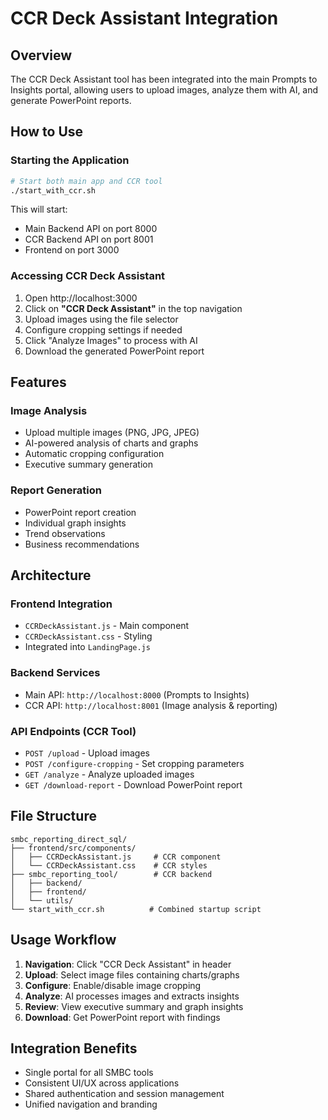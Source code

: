 # CCR Deck Assistant Integration

## Overview
The CCR Deck Assistant tool has been integrated into the main Prompts to Insights portal, allowing users to upload images, analyze them with AI, and generate PowerPoint reports.

## How to Use

### Starting the Application
```bash
# Start both main app and CCR tool
./start_with_ccr.sh
```

This will start:
- Main Backend API on port 8000
- CCR Backend API on port 8001  
- Frontend on port 3000

### Accessing CCR Deck Assistant
1. Open http://localhost:3000
2. Click on **"CCR Deck Assistant"** in the top navigation
3. Upload images using the file selector
4. Configure cropping settings if needed
5. Click "Analyze Images" to process with AI
6. Download the generated PowerPoint report

## Features

### Image Analysis
- Upload multiple images (PNG, JPG, JPEG)
- AI-powered analysis of charts and graphs
- Automatic cropping configuration
- Executive summary generation

### Report Generation
- PowerPoint report creation
- Individual graph insights
- Trend observations
- Business recommendations

## Architecture

### Frontend Integration
- `CCRDeckAssistant.js` - Main component
- `CCRDeckAssistant.css` - Styling
- Integrated into `LandingPage.js`

### Backend Services
- Main API: `http://localhost:8000` (Prompts to Insights)
- CCR API: `http://localhost:8001` (Image analysis & reporting)

### API Endpoints (CCR Tool)
- `POST /upload` - Upload images
- `POST /configure-cropping` - Set cropping parameters
- `GET /analyze` - Analyze uploaded images
- `GET /download-report` - Download PowerPoint report

## File Structure
```
smbc_reporting_direct_sql/
├── frontend/src/components/
│   ├── CCRDeckAssistant.js     # CCR component
│   └── CCRDeckAssistant.css    # CCR styles
├── smbc_reporting_tool/        # CCR backend
│   ├── backend/
│   ├── frontend/
│   └── utils/
└── start_with_ccr.sh          # Combined startup script
```

## Usage Workflow
1. **Navigation**: Click "CCR Deck Assistant" in header
2. **Upload**: Select image files containing charts/graphs
3. **Configure**: Enable/disable image cropping
4. **Analyze**: AI processes images and extracts insights
5. **Review**: View executive summary and graph insights
6. **Download**: Get PowerPoint report with findings

## Integration Benefits
- Single portal for all SMBC tools
- Consistent UI/UX across applications
- Shared authentication and session management
- Unified navigation and branding